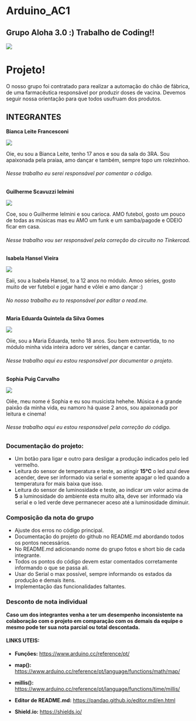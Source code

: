 # Arduino_AC1
## Grupo Aloha 3.0 :) Trabalho de Coding!!


![](https://github.com/Leoruiz197/Arduino_AC1/blob/main/AC1.png)

# Projeto!

O nosso grupo foi contratado para realizar a automação do chão de fábrica, de uma farmacêutica responsável por produzir doses de vacina.
Devemos seguir nossa orientação para que todos usufruam dos produtos.

## INTEGRANTES

**Bianca Leite Francesconi**

![](https://github.com/Aloha3-0/Arduino_AC1/blob/main/bianca.jpeg)
  
Oie, eu sou a Bianca Leite, tenho 17 anos e sou da sala do 3RA.
Sou apaixonada pela praiaa, amo dançar e também, sempre topo um rolezinhoo. 
###### Nesse trabalho eu serei responsável por comentar o código.



**Guilherme Scavuzzi Ielmini**

![](https://github.com/Aloha3-0/Arduino_AC1/blob/main/guilherme.jpeg)

Coe, sou o Guilherme Ielmini e sou carioca.
AMO futebol, gosto um pouco de todas as músicas mas eu AMO um funk e um samba/pagode e ODEIO ficar em casa. 
###### Nesse trabalho vou ser responsável pela correção do circuito no Tinkercad.



**Isabela Hansel Vieira**

![](https://github.com/Aloha3-0/Arduino_AC1/blob/main/isabela.jpeg)

Eaii, sou a Isabela Hansel, to a 12 anos no módulo.
Amoo séries, gosto muito de ver futebol e jogar hand e vôlei e amo dançar :) 
###### No nosso trabalho eu to responsável por editar o read.me. 



**Maria Eduarda Quintela da Silva Gomes**

![](https://github.com/Aloha3-0/Arduino_AC1/blob/main/mariaeduarda.jpeg)

Oiie, sou a Maria Eduarda, tenho 18 anos.
Sou bem extrovertida, to no módulo minha vida inteira adoro ver séries, dançar e cantar.
###### Nesse trabalho aqui eu estou responsável por documentar o projeto.



**Sophia Puig Carvalho**

![](https://github.com/Aloha3-0/Arduino_AC1/blob/main/sophia.jpeg)

Oiêe, meu nome é Sophia e eu sou musicista hehehe.
Música é a grande paixão da minha vida, eu namoro há quase 2 anos, sou apaixonada por leitura e cinema! 
###### Nesse trabalho aqui eu estou responsável pela correção do código.




### Documentação do projeto:

- Um botão para ligar e outro para desligar a produção indicados pelo led vermelho.
- Leitura do sensor de temperatura e teste, ao atingir **15℃** o led azul deve acender, deve ser informado via serial e somente apagar o led quando a temperatura for mais baixa que isso.
- Leitura do sensor de luminosidade e teste, ao indicar um valor acima de **5** a luminosidade do ambiente esta muito alta, deve ser informado via serial e o led verde deve permanecer aceso até a luminosidade diminuir.

### Composição da nota do grupo
- Ajuste dos erros no código principal.
- Documentação do projeto do github no README.md abordando todos os pontos necessários.
- No README.md adicionando nome do grupo fotos e short bio de cada integrante.
- Todos os pontos do código devem estar comentados corretamente informando o que se passa ali.
- Usar do Serial o max possível, sempre informando os estados da produção e demais itens.
- Implementação das funcionalidades faltantes.

### Desconto de nota individual

**Caso um dos integrantes venha a ter um desempenho inconsistente na colaboração com o projeto em comparação com os demais da equipe o mesmo pode ter sua nota parcial ou total descontada.**

#### LINKS UTEIS:

- **Funções:** https://www.arduino.cc/reference/pt/
- **map():** https://www.arduino.cc/reference/pt/language/functions/math/map/
- **millis():** https://www.arduino.cc/reference/pt/language/functions/time/millis/

- **Editor de README.md:** https://pandao.github.io/editor.md/en.html
- **Shield.io:** https://shields.io/
